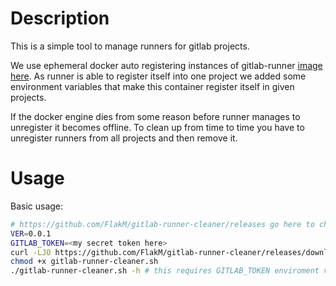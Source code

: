 # Description

This is a simple tool to manage runners for gitlab projects.

We use ephemeral docker auto registering instances of gitlab-runner [image here](https://github.com/FlakM/gitlab-runner-auto-register).
As runner is able to register itself into one project we added some environment variables that make this container register itself in given projects.

If the docker engine dies from some reason before runner manages to unregister it becomes offline. 
To clean up from time to time you have to unregister runners from all projects and then remove it.

# Usage


Basic usage: 

```bash
# https://github.com/FlakM/gitlab-runner-cleaner/releases go here to check latest releases:
VER=0.0.1
GITLAB_TOKEN=<my secret token here>
curl -LJO https://github.com/FlakM/gitlab-runner-cleaner/releases/download/$VER/gitlab-runner-cleaner.sh
chmod +x gitlab-runner-cleaner.sh
./gitlab-runner-cleaner.sh -h # this requires GITLAB_TOKEN enviroment variable
```


